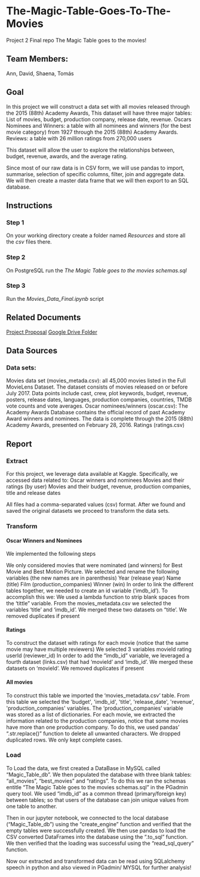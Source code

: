 # The-Magic-Table-Goes-To-The-Movies
Project 2 Final repo The Magic Table goes to the movies!

## Team Members:
Ann, David, Shaena, Tomás
## Goal
In this project we will construct a data set with all movies released through the 2015 (88th) Academy Awards, This dataset will have three major tables: 
List of movies, budget, production company, release date, revenue.
Oscars Nominees and Winners: a table with all nominees and winners (for the best movie category) from 1927 through the 2015 (88th) Academy Awards.
Reviews: a table with  26 million ratings from 270,000 users 

This dataset will allow the user to explore the relationships between, budget, revenue, awards, and the average rating. 

Since most of our raw data is in CSV form, we will use pandas to import, summarise, selection of specific columns, filter, join and aggregate data. We will then create a master data frame that we will then export to an SQL database. 

## Instructions
### Step 1
On your working directory create a folder named *Resources* and store all the *csv* files there.

### Step 2
On PostgreSQL run the *The Magic Table goes to the movies schemas.sql*

### Step 3
Run the *Movies_Data_Final.ipynb* script

## Related Documents
[Project Proposal](https://docs.google.com/document/d/1m91cAqXloFEgYlMWcU0UZZZWfOqHRfMZ4OY_tpoaBbs/edit#)
[Google Drive Folder](https://drive.google.com/drive/folders/1F9mFrOl9PtHcXV5tYEC7ztS8ser-nftq?usp=sharing)

## Data Sources
### Data sets:
Movies data set (movies_metada.csv): all 45,000 movies listed in the Full MovieLens Dataset. The dataset consists of movies released on or before July 2017. Data points include cast, crew, plot keywords, budget, revenue, posters, release dates, languages, production companies, countries, TMDB vote counts and vote averages.
Oscar nominees/winners (oscar.csv): The Academy Awards Database contains the official record of past Academy Award winners and nominees. The data is complete through the 2015 (88th) Academy Awards, presented on February 28, 2016.
Ratings (ratings.csv)

## Report
### Extract
For this project, we leverage data available at Kaggle. Specifically, we accessed data related to: 
Oscar winners and nominees 
Movies and their ratings (by user)
Movies and their budget, revenue, production companies, title and release dates

All files had a comma-separated values (csv) format. After we found and saved the original datasets we proceed to transform the data sets.

### Transform
#### Oscar Winners and Nominees
We implemented the following steps

We only considered movies that were nominated (and winners) for Best Movie and Best Motion Picture.
We selected and rename the following variables (the new names are in parenthesis)
Year (release year)
Name (title)
Film (production_companies)
Winner (win)
In order to link the different tables together, we needed to create an id variable (‘imdb_id’). To accomplish this we:
We used a lambda function to strip blank spaces from the ‘tittle” variable.
From the movies_metadata.csv we selected the variables ‘title’ and ‘imdb_id’. 
We merged these two datasets on “title’. 
We removed duplicates if present 

#### Ratings
To construct the dataset with ratings for each movie (notice that the same movie may have multiple reviewers)
We selected 3 variables
movieId
rating
userId (reviewer_id)
In order to add the “imdb_id” variable, we leveraged a fourth dataset (links.csv) that had ‘movieId’ and ‘imdb_id’. We merged these datasets on ‘movieId’. 
We removed duplicates if present

#### All movies
To construct this table we imported the ‘movies_metadata.csv’ table. 
From this table we selected the 'budget', 'imdb_id', 'title', 'release_date', 'revenue',  'production_companies' variables.
The ‘production_companies’ variable was stored as a list of dictionaries. For each movie, we extracted the information related to the production companies, notice that some movies have more than one production company. To do this, we used pandas’ “.str.replace()” function to delete all unwanted characters.
We dropped duplicated rows.
We only kept complete cases. 
 
### Load

To Load the data, we first created a DataBase in MySQL called “Magic_Table_db”. We then populated the database with three blank tables: “all_movies”, “best_movies” and “ratings”. To do this we ran the schemas entitle “The Magic Table goes to the movies schemas.sql” in the PGadmin query tool. We used “imdb_id” as a common thread (primary/foreign key) between tables; so that users of the database can join unique values from one table to another. 

Then in our jupyter notebook, we connected to the local database (“Magic_Table_db”) using the “create_engine” function and verified that the empty tables were successfully created. We then use pandas to load the CSV converted DataFrames into the database using the “.to_sql” function. We then verified that the loading was successful using the “read_sql_query” function. 


Now our extracted and transformed data can be read using SQLalchemy speech in python and also viewed in PGadmin/ MYSQL for further analysis!


